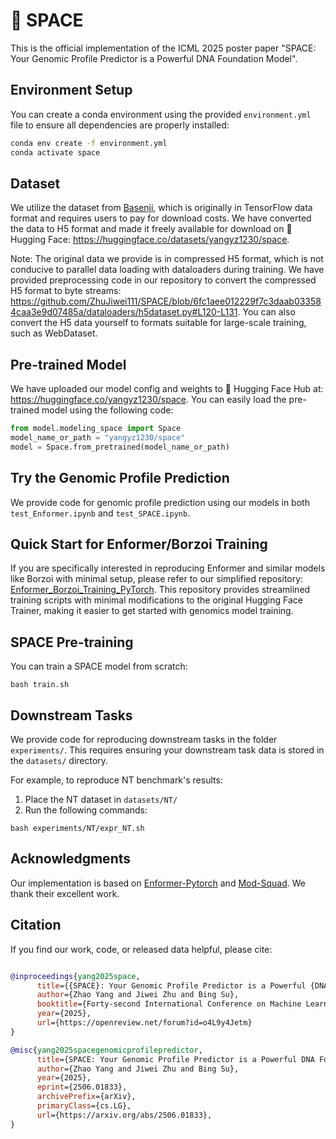 # 🧬 SPACE 

This is the official implementation of the ICML 2025 poster paper "SPACE: Your Genomic Profile Predictor is a Powerful DNA Foundation Model".

## Environment Setup

You can create a conda environment using the provided `environment.yml` file to ensure all dependencies are properly installed:

```bash
conda env create -f environment.yml
conda activate space
```

## Dataset
We utilize the dataset from [Basenji](https://console.cloud.google.com/storage/browser/basenji_barnyard), which is originally in TensorFlow data format and requires users to pay for download costs. We have converted the data to H5 format and made it freely available for download on 🤗 Hugging Face: https://huggingface.co/datasets/yangyz1230/space.

Note: The original data we provide is in compressed H5 format, which is not conducive to parallel data loading with dataloaders during training. We have provided preprocessing code in our repository to convert the compressed H5 format to byte streams: https://github.com/ZhuJiwei111/SPACE/blob/6fc1aee012229f7c3daab033584caa3e9d07485a/dataloaders/h5dataset.py#L120-L131. You can also convert the H5 data yourself to formats suitable for large-scale training, such as WebDataset.
<!--,
**Update**:
Due to potential difficulties with H5 format data in supporting parallel data loading, we have prepared a new format where each sample's genomic profile is stored as individual NumPy (.npy) files. We will upload these soon （ https://huggingface.co/datasets/yangyz1230/space_npy ） and provide the corresponding dataset implementation. (In fact, converting from H5 to .npy format is quite straightforward - if your training is bottlenecked by data loading, you may also try converting the data yourself first.)
-->

## Pre-trained Model
We have uploaded our model config and weights to 🤗 Hugging Face Hub at: https://huggingface.co/yangyz1230/space.
You can easily load the pre-trained model using the following code:
```python
from model.modeling_space import Space
model_name_or_path = "yangyz1230/space"
model = Space.from_pretrained(model_name_or_path)
```
## Try the Genomic Profile Prediction
We provide code for genomic profile prediction using our models in both `test_Enformer.ipynb` and `test_SPACE.ipynb`.

## Quick Start for Enformer/Borzoi Training

If you are specifically interested in reproducing Enformer and similar models like Borzoi with minimal setup, please refer to our simplified repository: [Enformer_Borzoi_Training_PyTorch](https://github.com/yangzhao1230/Enformer_Borzoi_Training_Pytorch). This repository provides streamlined training scripts with minimal modifications to the original Hugging Face Trainer, making it easier to get started with genomics model training.

## SPACE Pre-training

You can train a SPACE model from scratch:
```
bash train.sh
```

## Downstream Tasks

We provide code for reproducing downstream tasks in the folder `experiments/`. This requires ensuring your downstream task data is stored in the `datasets/` directory.

For example, to reproduce NT benchmark's results:

1. Place the NT dataset in `datasets/NT/`
2. Run the following commands:
```
bash experiments/NT/expr_NT.sh
```

## Acknowledgments

Our implementation is based on [Enformer-Pytorch](https://github.com/lucidrains/enformer-pytorch) and [Mod-Squad](https://github.com/UMass-Embodied-AGI/Mod-Squad). We thank their excellent work.

## Citation

If you find our work, code, or released data helpful, please cite:

```bibtex

@inproceedings{yang2025space,
      title={{SPACE}: Your Genomic Profile Predictor is a Powerful {DNA} Foundation Model},
      author={Zhao Yang and Jiwei Zhu and Bing Su},
      booktitle={Forty-second International Conference on Machine Learning},
      year={2025},
      url={https://openreview.net/forum?id=o4L9y4Jetm}
}

@misc{yang2025spacegenomicprofilepredictor,
      title={SPACE: Your Genomic Profile Predictor is a Powerful DNA Foundation Model}, 
      author={Zhao Yang and Jiwei Zhu and Bing Su},
      year={2025},
      eprint={2506.01833},
      archivePrefix={arXiv},
      primaryClass={cs.LG},
      url={https://arxiv.org/abs/2506.01833}, 
}
